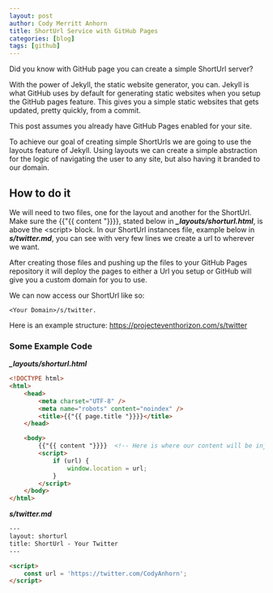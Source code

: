 ```yaml
---
layout: post
author: Cody Merritt Anhorn
title: ShortUrl Service with GitHub Pages
categories: [blog]
tags: [github]
---
```


Did you know with GitHub page you can create a simple ShortUrl server?

With the power of Jekyll, the static website generator, you can. Jekyll is what GitHub uses by default for generating static websites when you setup the GitHub pages feature. This gives you a simple static websites that gets updated, pretty quickly, from a commit.

This post assumes you already have GitHub Pages enabled for your site.

To achieve our goal of creating simple ShortUrls we are going to use the layouts feature of Jekyll. Using layouts we can create a simple abstraction for the logic of navigating the user to any site, but also having it branded to our domain.

## How to do it

We will need to two files, one for the layout and another for the ShortUrl. Make sure the {{"{{ content "}}}}, stated below in ***_layouts/shorturl.html***, is above the &lt;script&gt; block. In our ShortUrl instances file, example below in ***s/twitter.md***, you can see with very few lines we create a url to wherever we want.

After creating those files and pushing up the files to your GitHub Pages repository it will deploy the pages to either a Url you setup or GitHub will give you a custom domain for you to use. 

We can now access our ShortUrl like so: 
~~~
<Your Domain>/s/twitter.
~~~

Here is an example structure: <a href="https://projecteventhorizon.com/s/twitter">https://projecteventhorizon.com/s/twitter</a>

### Some Example Code

***_layouts/shorturl.html***
~~~ html
<!DOCTYPE html>
<html>
    <head>
        <meta charset="UTF-8" />
        <meta name="robots" content="noindex" />
        <title>{{"{{ page.title "}}}}</title>
    </head>

    <body>
        {{"{{ content "}}}}  <!-- Here is where our content will be injected into the page. -->
        <script>
            if (url) {
                window.location = url;
            }
        </script>
    </body>
</html>
~~~

***s/twitter.md***
~~~ html
---
layout: shorturl
title: ShortUrl - Your Twitter
---

<script>
    const url = 'https://twitter.com/CodyAnhorn';
</script>
~~~
